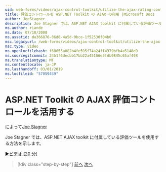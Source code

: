 ```yaml
---
uid: web-forms/videos/ajax-control-toolkit/utilize-the-ajax-rating-control-in-the-aspnet-toolkit
title: 評価コントロールを ASP.NET Toolkit の AJAX の利用 |Microsoft Docs
author: JoeStagner
description: Joe Stagner では、ASP.NET AJAX toolkit に付属している評価ツールを使用する方法を示します。
ms.author: riande
ms.date: 07/10/2008
ms.assetid: da366876-06d8-4a5d-9bce-1f52530f04b0
msc.legacyurl: /web-forms/videos/ajax-control-toolkit/utilize-the-ajax-rating-control-in-the-aspnet-toolkit
msc.type: video
ms.openlocfilehash: f68655a082b4fe595f74a24ff4379bfb4a5148d9
ms.sourcegitcommit: 24b1f6decbb17bb22a45166e5fdb0845c65af498
ms.translationtype: MT
ms.contentlocale: ja-JP
ms.lasthandoff: 03/01/2019
ms.locfileid: "57059439"
---
```

<a name="utilize-the-ajax-rating-control-in-the-aspnet-toolkit"></a>ASP.NET Toolkit の AJAX 評価コントロールを活用する
====================
によって[Joe Stagner](https://github.com/JoeStagner)

Joe Stagner では、ASP.NET AJAX toolkit に付属している評価ツールを使用する方法を示します。

[&#9654;ビデオ (20 分)](https://channel9.msdn.com/Blogs/ASP-NET-Site-Videos/utilize-the-ajax-rating-control-in-the-aspnet-toolkit)

> [!div class="step-by-step"]
> [前へ](how-do-i-the-ajax-toolkit-reorder-control.md)
> [次へ](control-extenders.md)
